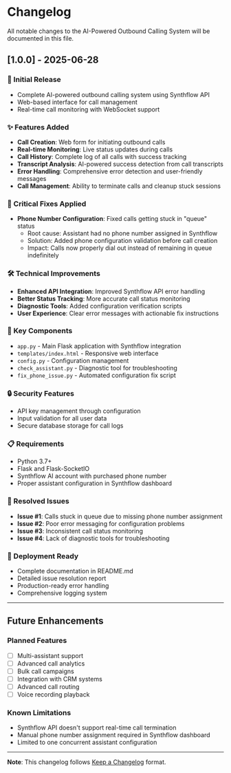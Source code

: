 # Changelog

All notable changes to the AI-Powered Outbound Calling System will be documented in this file.

## [1.0.0] - 2025-06-28

### 🎉 Initial Release
- Complete AI-powered outbound calling system using Synthflow API
- Web-based interface for call management
- Real-time call monitoring with WebSocket support

### ✨ Features Added
- **Call Creation**: Web form for initiating outbound calls
- **Real-time Monitoring**: Live status updates during calls
- **Call History**: Complete log of all calls with success tracking
- **Transcript Analysis**: AI-powered success detection from call transcripts
- **Error Handling**: Comprehensive error detection and user-friendly messages
- **Call Management**: Ability to terminate calls and cleanup stuck sessions

### 🔧 Critical Fixes Applied
- **Phone Number Configuration**: Fixed calls getting stuck in "queue" status
  - Root cause: Assistant had no phone number assigned in Synthflow
  - Solution: Added phone configuration validation before call creation
  - Impact: Calls now properly dial out instead of remaining in queue indefinitely

### 🛠️ Technical Improvements
- **Enhanced API Integration**: Improved Synthflow API error handling
- **Better Status Tracking**: More accurate call status monitoring
- **Diagnostic Tools**: Added configuration verification scripts
- **User Experience**: Clear error messages with actionable fix instructions

### 📁 Key Components
- `app.py` - Main Flask application with Synthflow integration
- `templates/index.html` - Responsive web interface
- `config.py` - Configuration management
- `check_assistant.py` - Diagnostic tool for troubleshooting
- `fix_phone_issue.py` - Automated configuration fix script

### 🔒 Security Features
- API key management through configuration
- Input validation for all user data
- Secure database storage for call logs

### 📋 Requirements
- Python 3.7+
- Flask and Flask-SocketIO
- Synthflow AI account with purchased phone number
- Proper assistant configuration in Synthflow dashboard

### 🎯 Resolved Issues
- **Issue #1**: Calls stuck in queue due to missing phone number assignment
- **Issue #2**: Poor error messaging for configuration problems
- **Issue #3**: Inconsistent call status monitoring
- **Issue #4**: Lack of diagnostic tools for troubleshooting

### 🚀 Deployment Ready
- Complete documentation in README.md
- Detailed issue resolution report
- Production-ready error handling
- Comprehensive logging system

---

## Future Enhancements

### Planned Features
- [ ] Multi-assistant support
- [ ] Advanced call analytics
- [ ] Bulk call campaigns
- [ ] Integration with CRM systems
- [ ] Advanced call routing
- [ ] Voice recording playback

### Known Limitations
- Synthflow API doesn't support real-time call termination
- Manual phone number assignment required in Synthflow dashboard
- Limited to one concurrent assistant configuration

---

**Note**: This changelog follows [Keep a Changelog](https://keepachangelog.com/) format.
